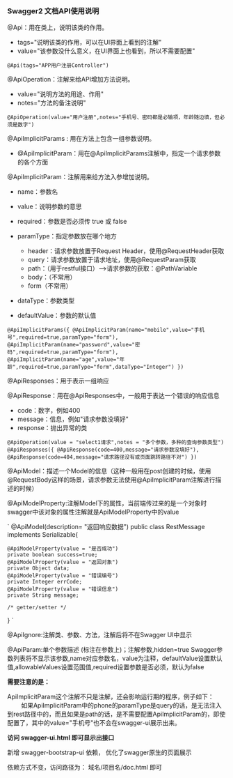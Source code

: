 


### Swagger2  文档API使用说明

@Api：用在类上，说明该类的作用。

- tags="说明该类的作用，可以在UI界面上看到的注解"
- value="该参数没什么意义，在UI界面上也看到，所以不需要配置"

`
@Api(tags="APP用户注册Controller")
`

@ApiOperation：注解来给API增加方法说明。

- value="说明方法的用途、作用"
- notes="方法的备注说明"

`
@ApiOperation(value="用户注册",notes="手机号、密码都是必输项，年龄随边填，但必须是数字")
`

@ApiImplicitParams : 用在方法上包含一组参数说明。

- @ApiImplicitParam：用在@ApiImplicitParams注解中，指定一个请求参数的各个方面

@ApiImplicitParam：注解用来给方法入参增加说明。

- name：参数名

- value：说明参数的意思

- required：参数是否必须传	true 或 false

- paramType：指定参数放在哪个地方	
  - header：请求参数放置于Request Header，使用@RequestHeader获取
  - query：请求参数放置于请求地址，使用@RequestParam获取
  - path：（用于restful接口）–>请求参数的获取：@PathVariable
  - body：（不常用）
  - form（不常用）

- dataType：参数类型	

- defaultValue：参数的默认值

`
@ApiImplicitParams({
    @ApiImplicitParam(name="mobile",value="手机号",required=true,paramType="form"),
    @ApiImplicitParam(name="password",value="密码",required=true,paramType="form"),
    @ApiImplicitParam(name="age",value="年龄",required=true,paramType="form",dataType="Integer")
})
`


@ApiResponses：用于表示一组响应

@ApiResponse：用在@ApiResponses中，一般用于表达一个错误的响应信息

- code：数字，例如400
- message：信息，例如"请求参数没填好"
- response：抛出异常的类

`
@ApiOperation(value = "select1请求",notes = "多个参数，多种的查询参数类型")
@ApiResponses({
    @ApiResponse(code=400,message="请求参数没填好"),
    @ApiResponse(code=404,message="请求路径没有或页面跳转路径不对")
})
`

@ApiModel：描述一个Model的信息（这种一般用在post创建的时候，使用@RequestBody这样的场景，请求参数无法使用@ApiImplicitParam注解进行描述的时候）

@ApiModelProperty:注解Model下的属性，当前端传过来的是一个对象时swagger中该对象的属性注解就是ApiModelProperty中的value

`
@ApiModel(description= "返回响应数据")
public class RestMessage implements Serializable{
 
    @ApiModelProperty(value = "是否成功")
    private boolean success=true;
    @ApiModelProperty(value = "返回对象")
    private Object data;
    @ApiModelProperty(value = "错误编号")
    private Integer errCode;
    @ApiModelProperty(value = "错误信息")
    private String message;
 
    /* getter/setter */
}
`

@ApiIgnore:注解类、参数、方法，注解后将不在Swagger UI中显示
	
@ApiParam:单个参数描述 (标注在参数上)；注解参数,hidden=true Swagger参数列表将不显示该参数,name对应参数名，value为注释，defaultValue设置默认值,allowableValues设置范围值,required设置参数是否必须，默认为false



**需要注意的是：**

ApiImplicitParam这个注解不只是注解，还会影响运行期的程序，例子如下：
　　
如果ApiImplicitParam中的phone的paramType是query的话，是无法注入到rest路径中的，而且如果是path的话，是不需要配置ApiImplicitParam的，即使配置了，其中的value="手机号"也不会在swagger-ui展示出来。


**访问 swagger-ui.html 即可显示出接口**

新增 swagger-bootstrap-ui 依赖， 优化了swagger原生的页面展示

依赖方式不变，访问路径为： 域名/项目名/doc.html   即可



